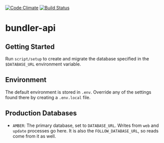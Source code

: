 [![Code Climate](https://codeclimate.com/github/bundler/bundler-api/badges/gpa.svg)](https://codeclimate.com/github/bundler/bundler-api)
[![Build Status](https://travis-ci.org/bundler/bundler-api.svg?branch=master)](https://travis-ci.org/bundler/bundler-api)

# bundler-api

## Getting Started

Run `script/setup` to create and migrate the database specified in the
`$DATABASE_URL` environment variable.

## Environment

The default environment is stored in `.env`. Override any of the settings
found there by creating a `.env.local` file.

## Production Databases

  - `AMBER`: The primary database, set to `DATABASE_URL`. Writes from `web` and `update` processes go here. It is also the `FOLLOW_DATABASE_URL`, so reads come from it as well.

